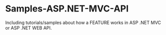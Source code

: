 # Samples-ASP.NET-MVC-API
Including tutorials/samples about how a FEATURE works in ASP .NET MVC or ASP .NET WEB API. 

